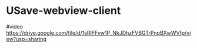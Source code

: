 # USave-webview-client

#video
https://drive.google.com/file/d/1sRIFFvw1P_NkJDhzFVBGTrPnpBXwWVfp/view?usp=sharing
